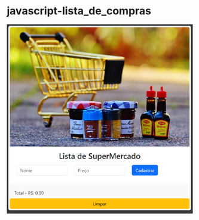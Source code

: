 # javascript-lista_de_compras


<img src="https://github.com/jailcomfranssa/javascript-lista_de_compras/blob/main/img/listaCompras.png" width="500" />



